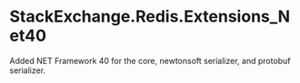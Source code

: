 # StackExchange.Redis.Extensions_Net40
Added NET Framework 40 for the core, newtonsoft serializer, and protobuf serializer.
